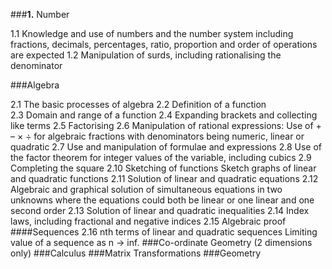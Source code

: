 ###**1.** Number

1.1 Knowledge and use of numbers and the number
system including fractions, decimals, percentages,
ratio, proportion and order of operations are
expected
1.2 Manipulation of surds, including rationalising the denominator


###Algebra

2.1 The basic processes of algebra
2.2 Definition of a function   
2.3 Domain and range of a function
2.4 Expanding brackets and collecting like terms
2.5 Factorising
2.6 Manipulation of rational expressions: 
Use of + – × ÷ for algebraic fractions with
denominators being numeric, linear or quadratic
2.7 Use and manipulation of formulae and expressions
2.8 Use of the factor theorem for integer values of the variable, including cubics
2.9 Completing the square
2.10 Sketching of functions
Sketch graphs of linear and quadratic functions
2.11 Solution of linear and quadratic equations
2.12 Algebraic and graphical solution of simultaneous equations in two unknowns where the equations could both be linear or one linear and one second order
2.13 Solution of linear and quadratic inequalities 
2.14 Index laws, including fractional and
negative indices
2.15 Algebraic proof
####Sequences
2.16 nth terms of linear and quadratic sequences
Limiting value of a sequence as n -> inf.
###Co-ordinate Geometry (2 dimensions only)
###Calculus
###Matrix Transformations
###Geometry



